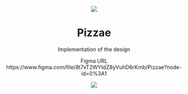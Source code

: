 <p align="center"> <img src="https://user-images.githubusercontent.com/69595691/168377788-e006387e-6546-4bb8-bef3-068ef929c4fd.png" /></p>
<h1  align="center"> Pizzae </h1>
<p align="center">Implementation of the design</p>
<p align="center">Figma URL https://www.figma.com/file/8t7xT2WYtdZ8yVuhD6rKmb/Pizzae?node-id=0%3A1</p>
<p align="center"> <img src="https://user-images.githubusercontent.com/69595691/167866730-6bec4900-2735-42e2-8e85-3d5b16c8e1b5.png" /></p>
